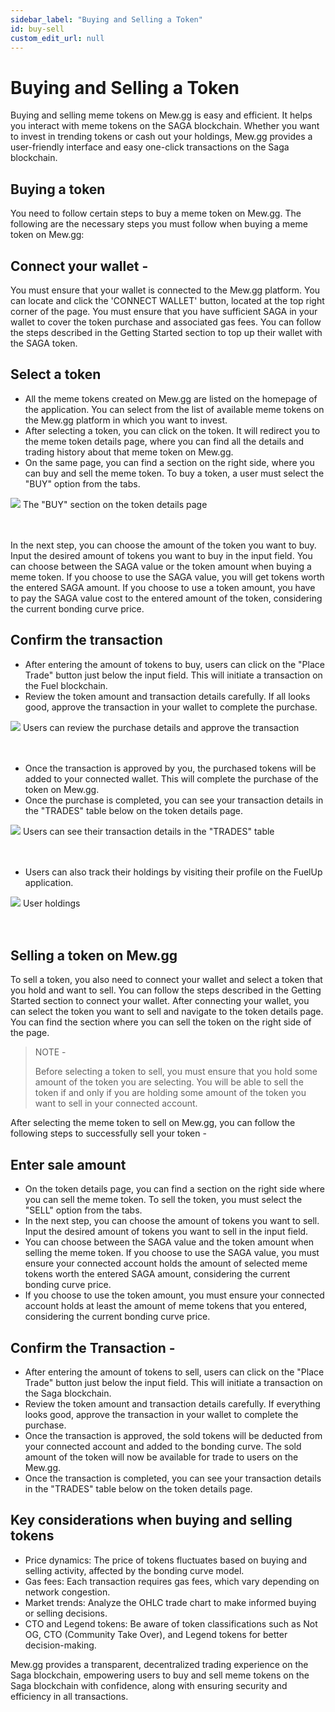 ```yaml
---
sidebar_label: "Buying and Selling a Token"
id: buy-sell
custom_edit_url: null
---
```


# Buying and Selling a Token

Buying and selling meme tokens on Mew.gg is easy and efficient. It helps you interact with meme tokens on the SAGA blockchain. Whether you want to invest in trending tokens or cash out your holdings, Mew.gg provides a user-friendly interface and easy one-click transactions on the Saga blockchain.

## Buying a token

You need to follow certain steps to buy a meme token on Mew.gg. The following are the necessary steps you must follow when buying a meme token on Mew.gg:

## Connect your wallet -

You must ensure that your wallet is connected to the Mew.gg platform. You can locate and click the 'CONNECT WALLET' button, located at the top right corner of the page.
You must ensure that you have sufficient SAGA in your wallet to cover the token purchase and associated gas fees. You can follow the steps described in the Getting Started section to top up their wallet with the SAGA token.

## Select a token

- All the meme tokens created on Mew.gg are listed on the homepage of the application. You can select from the list of available meme tokens on the Mew.gg platform in which you want to invest.
- After selecting a token, you can click on the token. It will redirect you to the meme token details page, where you can find all the details and trading history about that meme token on Mew.gg.
- On the same page, you can find a section on the right side, where you can buy and sell the meme token. To buy a token, a user must select the "BUY" option from the tabs.

<div className="flex flex-col items-center">
    <img src="/img/buy.png"/>
    <span className="font-bold text-[rgb(192,192,192)]">The "BUY" section on the token details page</span>
</div>
<br></br>

In the next step, you can choose the amount of the token you want to buy. Input the desired amount of tokens you want to buy in the input field.
You can choose between the SAGA value or the token amount when buying a meme token. If you choose to use the SAGA value, you will get tokens worth the entered SAGA amount. If you choose to use a token amount, you have to pay the SAGA value cost to the entered amount of the token, considering the current bonding curve price.

## Confirm the transaction

- After entering the amount of tokens to buy, users can click on the "Place Trade" button just below the input field. This will initiate a transaction on the Fuel blockchain.
- Review the token amount and transaction details carefully. If all looks good, approve the transaction in your wallet to complete the purchase.

<div className="flex flex-col items-center">
    <img src="/img/buy-approve.png"/>
    <span className="font-bold text-[rgb(192,192,192)]">Users can review the purchase details and approve the transaction</span>
</div>
<br></br>

- Once the transaction is approved by you, the purchased tokens will be added to your connected wallet. This will complete the purchase of the token on Mew.gg.
- Once the purchase is completed, you can see your transaction details in the "TRADES" table below on the token details page.

<div className="flex flex-col items-center">
    <img src="/img/buy-trade.png"/>
    <span className="font-bold text-[rgb(192,192,192)]">Users can see their transaction details in the "TRADES" table</span>
</div>
<br></br>

- Users can also track their holdings by visiting their profile on the FuelUp application.

<div className="flex flex-col items-center">
    <img src="/img/buy-holding.png"/>
    <span className="font-bold text-[rgb(192,192,192)]">User holdings</span>
</div>
<br></br>

## Selling a token on Mew.gg

To sell a token, you also need to connect your wallet and select a token that you hold and want to sell. You can follow the steps described in the Getting Started section to connect your wallet. After connecting your wallet, you can select the token you want to sell and navigate to the token details page. You can find the section where you can sell the token on the right side of the page.

> NOTE -
>
> Before selecting a token to sell, you must ensure that you hold some amount of the token you are selecting. You will be able to sell the token if and only if you are holding some amount of the token you want to sell in your connected account.

After selecting the meme token to sell on Mew.gg, you can follow the following steps to successfully sell your token -

## Enter sale amount

- On the token details page, you can find a section on the right side where you can sell the meme token. To sell the token, you must select the "SELL" option from the tabs.
- In the next step, you can choose the amount of tokens you want to sell. Input the desired amount of tokens you want to sell in the input field.
- You can choose between the SAGA value and the token amount when selling the meme token. If you choose to use the SAGA value, you must ensure your connected account holds the amount of selected meme tokens worth the entered SAGA amount, considering the current bonding curve price.
- If you choose to use the token amount, you must ensure your connected account holds at least the amount of meme tokens that you entered, considering the current bonding curve price.

## Confirm the Transaction -

- After entering the amount of tokens to sell, users can click on the "Place Trade" button just below the input field. This will initiate a transaction on the Saga blockchain.
- Review the token amount and transaction details carefully. If everything looks good, approve the transaction in your wallet to complete the purchase.
- Once the transaction is approved, the sold tokens will be deducted from your connected account and added to the bonding curve. The sold amount of the token will now be available for trade to users on the Mew.gg.
- Once the transaction is completed, you can see your transaction details in the "TRADES" table below on the token details page.

## Key considerations when buying and selling tokens

- Price dynamics: The price of tokens fluctuates based on buying and selling activity, affected by the bonding curve model.
- Gas fees: Each transaction requires gas fees, which vary depending on network congestion.
- Market trends: Analyze the OHLC trade chart to make informed buying or selling decisions.
- CTO and Legend tokens: Be aware of token classifications such as Not OG, CTO (Community Take Over), and Legend tokens for better decision-making.

Mew.gg provides a transparent, decentralized trading experience on the Saga blockchain, empowering users to buy and sell meme tokens on the Saga blockchain with confidence, along with ensuring security and efficiency in all transactions.
